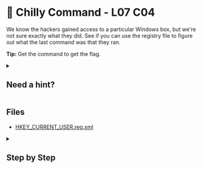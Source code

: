 # 🥶 Chilly Command - L07 C04

We know the hackers gained access to a particular Windows box, but we're not sure exactly what they did. See if you can use the registry file to figure out what the last command was that they ran.

**Tip:** Get the command to get the flag.

<details><summary>

## Need a hint?</summary>

> 💡 Hint: Have you thought about MRU lists?

</details>

## Files

- [HKEY_CURRENT_USER.reg.xml](/assets/chillycommand1.xml)

<details><summary>

## Step by Step</summary>

- Download the file an examine it, here I used Visual Studio Code
- Search for the keyword "RunMRU" and a single entry should be found
- Beside `encodedcommand`, there should be a string decodable by Base64

![vsc view](/assets/chillycommand2.png)

- Decoding in Base64 should give letters separated by "�" characters which form a cohesive flag
- Remove these symbols to get the flag

`flag: Th3_B3sT_Fl4gs_R_F0r3n51c`

</details>
